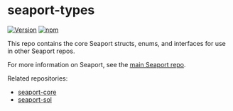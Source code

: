 # seaport-types

[![Version][version-badge]][version-link]
[![npm][npm-badge]][npm-link]

This repo contains the core Seaport structs, enums, and interfaces for use in other Seaport repos.

For more information on Seaport, see the [main Seaport repo][seaport].

Related repositories:

- [seaport-core][seaport-core]
- [seaport-sol][seaport-sol]

[seaport]: https://github.com/ProjectOpenSea/seaport
[seaport-core]: https://github.com/ProjectOpenSea/seaport-core
[seaport-types]: https://github.com/ProjectOpenSea/seaport-types
[seaport-sol]: https://github.com/ProjectOpenSea/seaport-sol
[version-badge]: https://img.shields.io/github/package-json/v/ProjectOpenSea/seaport-types
[version-link]: https://github.com/ProjectOpenSea/seaport-types/releases
[npm-badge]: https://img.shields.io/npm/v/seaport-types?color=red
[npm-link]: https://www.npmjs.com/package/seaport-types
